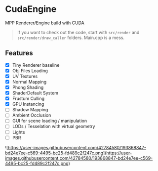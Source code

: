 # CudaEngine

MPP Renderer/Engine build with CUDA

> If you want to check out the code, start with `src/render` and `src/render/draw_caller` folders. Main.cpp is a mess.

## Features

- [X] Tiny Renderer baseline
- [X] Obj Files Loading
- [X] UV Textures
- [X] Normal Mapping
- [X] Phong Shading
- [X] ShaderDefault System
- [X] Frustum Culling
- [X] GPU Instancing
- [ ] Shadow Mapping
- [ ] Ambient Occlusion
- [ ] GUI for scene loading / manipulation
- [ ] LODs / Tesselation with virtual geometry
- [ ] Lights
- [ ] PBR

![https://user-images.githubusercontent.com/42784580/193868847-bd24e7ee-c569-4495-bc25-fd489c2f247c.png](https://user-images.githubusercontent.com/42784580/193868847-bd24e7ee-c569-4495-bc25-fd489c2f247c.png)

